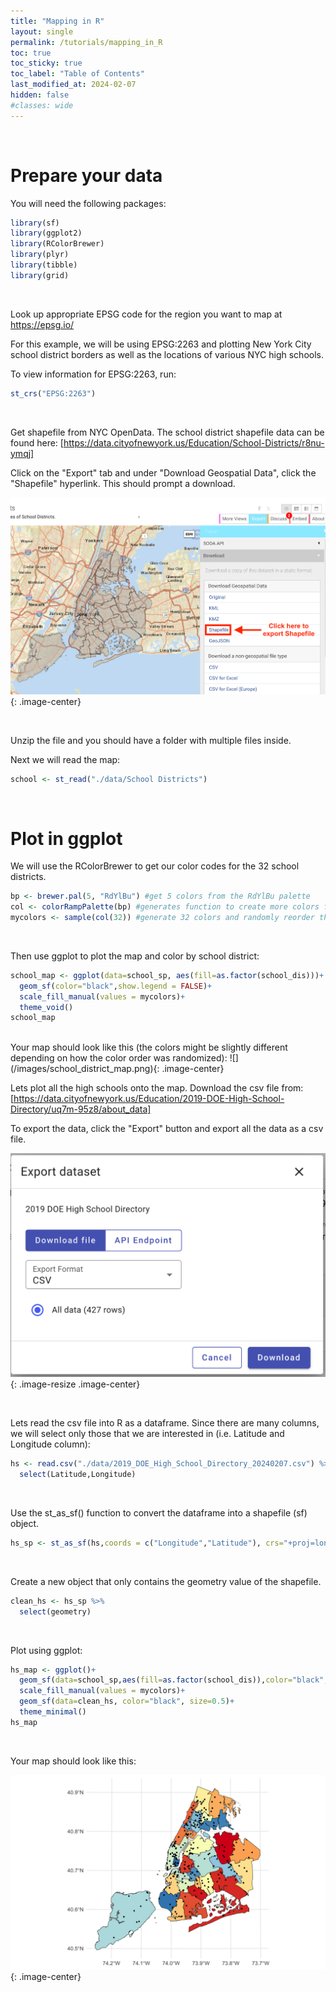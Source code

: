 ```yaml
---
title: "Mapping in R"
layout: single
permalink: /tutorials/mapping_in_R
toc: true
toc_sticky: true
toc_label: "Table of Contents"
last_modified_at: 2024-02-07
hidden: false
#classes: wide
---
```


<br>

# Prepare your data

You will need the following packages:
```r
library(sf) 
library(ggplot2)
library(RColorBrewer)
library(plyr)
library(tibble)
library(grid)
```

<br>

Look up appropriate EPSG code for the region you want to map at https://epsg.io/  

For this example, we will be using EPSG:2263 and plotting New York City school district borders as well as the locations of various NYC high schools.

To view information for EPSG:2263, run:
```R
st_crs("EPSG:2263")
```

<br>

Get shapefile from NYC OpenData. The school district shapefile data can be found here: [https://data.cityofnewyork.us/Education/School-Districts/r8nu-ymqj]

Click on the "Export" tab and under "Download Geospatial Data", click the "Shapefile" hyperlink. This should prompt a download.

![](/images/school_district_export.png){: .image-center}

<br>

Unzip the file and you should have a folder with multiple files inside.

Next we will read the map:
```r
school <- st_read("./data/School Districts")
```

<br>

# Plot in ggplot

We will use the RColorBrewer to get our color codes for the 32 school districts.
```r
bp <- brewer.pal(5, "RdYlBu") #get 5 colors from the RdYlBu palette
col <- colorRampPalette(bp) #generates function to create more colors from bp
mycolors <- sample(col(32)) #generate 32 colors and randomly reorder the color codes
```

<br>

Then use ggplot to plot the map and color by school district:
```r
school_map <- ggplot(data=school_sp, aes(fill=as.factor(school_dis)))+
  geom_sf(color="black",show.legend = FALSE)+
  scale_fill_manual(values = mycolors)+
  theme_void()
school_map
```
<br>
Your map should look like this (the colors might be slightly different depending on how the color order was randomized):
![](/images/school_district_map.png){: .image-center}

<br>

Lets plot all the high schools onto the map. Download the csv file from: [https://data.cityofnewyork.us/Education/2019-DOE-High-School-Directory/uq7m-95z8/about_data]

To export the data, click the "Export" button and export all the data as a csv file.

![](/images/high_school_export.png){: .image-resize .image-center}

<br>

Lets read the csv file into R as a dataframe. Since there are many columns, we will select only those that we are interested in (i.e. Latitude and Longitude column):
```r
hs <- read.csv("./data/2019_DOE_High_School_Directory_20240207.csv") %>%
  select(Latitude,Longitude)
```

<br>

Use the st_as_sf() function to convert the dataframe into a shapefile (sf) object.

```r
hs_sp <- st_as_sf(hs,coords = c("Longitude","Latitude"), crs="+proj=longlat +datum=WGS84") #tell R to look at the columns named "Longitude" and "Latitude" for the longitude and latitude. Note that the order of calling "Longitude" before "Latitude" matters
```

<br>

Create a new object that only contains the geometry value of the shapefile.
```r
clean_hs <- hs_sp %>%
  select(geometry)
```

<br>

Plot using ggplot:
```r
hs_map <- ggplot()+
  geom_sf(data=school_sp,aes(fill=as.factor(school_dis)),color="black",show.legend = FALSE)+
  scale_fill_manual(values = mycolors)+
  geom_sf(data=clean_hs, color="black", size=0.5)+
  theme_minimal()
hs_map
```

<br>

Your map should look like this:

![](/images/school_hs_map.png){: .image-center}